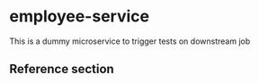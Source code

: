 # employee-service

This is a dummy microservice to trigger tests on downstream job

## Reference section
